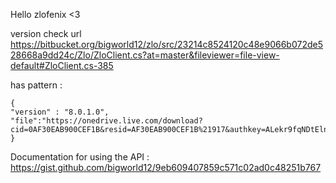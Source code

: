 Hello zlofenix <3

version check url 
https://bitbucket.org/bigworld12/zlo/src/23214c8524120c48e9066b072de528668a9dd24c/Zlo/ZloClient.cs?at=master&fileviewer=file-view-default#ZloClient.cs-385

has pattern : 
```
{
"version" : "8.0.1.0",
"file":"https://onedrive.live.com/download?cid=0AF30EAB900CEF1B&resid=AF30EAB900CEF1B%21917&authkey=ALekr9fqNDtElnE"
}
```

Documentation for using the API : https://gist.github.com/bigworld12/9eb609407859c571c02ad0c48251b767
